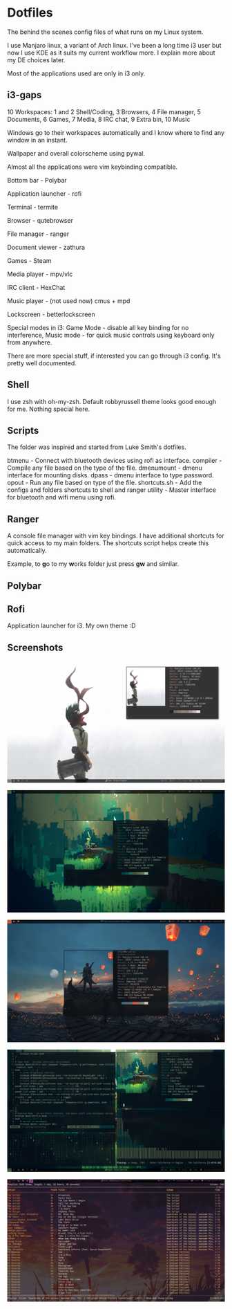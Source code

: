 # Dotfiles
The behind the scenes config files of what runs on my Linux system.

I use Manjaro linux, a variant of Arch linux. I've been a long time i3 user but now I use KDE as it suits my current workflow more. I explain more about my DE choices later.

Most of the applications used are only in i3 only.

## i3-gaps
10 Workspaces:
1 and 2 Shell/Coding,
3 Browsers,
4 File manager,
5 Documents,
6 Games,
7 Media,
8 IRC chat,
9 Extra bin,
10 Music

Windows go to their workspaces automatically and I know where to find any window in an instant.

Wallpaper and overall colorscheme using pywal.

Almost all the applications were vim keybinding compatible.

Bottom bar - Polybar

Application launcher - rofi

Terminal - termite

Browser - qutebrowser

File manager - ranger

Document viewer - zathura

Games - Steam

Media player - mpv/vlc

IRC client - HexChat

Music player - (not used now) cmus + mpd

Lockscreen - betterlockscreen

Special modes in i3:
Game Mode - disable all key binding for no interference,
Music mode - for quick music controls using keyboard only from anywhere.

There are more special stuff, if interested you can go through i3 config. It's pretty well documented.

## Shell
I use zsh with oh-my-zsh. Default robbyrussell theme looks good enough for me. Nothing special here.

## Scripts
The folder was inspired and started from Luke Smith's dotfiles.

btmenu - Connect with bluetooth devices using rofi as interface.
compiler - Compile any file based on the type of the file.
dmenumount - dmenu interface for mounting disks.
dpass - dmenu interface to type password.
opout - Run any file based on type of the file.
shortcuts.sh - Add the configs and folders shortcuts to shell and ranger
utility - Master interface for bluetooth and wifi menu using rofi.

## Ranger
A console file manager with vim key bindings. I have additional shortcuts for quick access to my main folders. The shortcuts script helps create this automatically.

Example, to **g**o to my **w**orks folder just press **gw** and similar.

## Polybar

## Rofi
Application launcher for i3. My own theme :D

## Screenshots

![clean1](screenshots/clean1.png)

![clean2](screenshots/clean2.png)

![clean3](screenshots/clean3.png)

![dirty](screenshots/dirty.png)

![music](screenshots/music.png)
